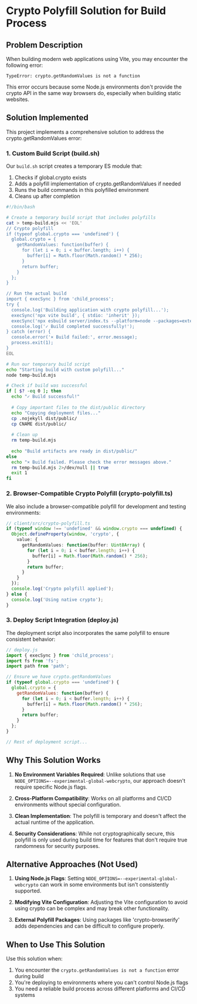 # Crypto Polyfill Solution for Build Process

## Problem Description

When building modern web applications using Vite, you may encounter the following error:

```
TypeError: crypto.getRandomValues is not a function
```

This error occurs because some Node.js environments don't provide the crypto API in the same way browsers do, especially when building static websites.

## Solution Implemented

This project implements a comprehensive solution to address the crypto.getRandomValues error:

### 1. Custom Build Script (build.sh)

Our `build.sh` script creates a temporary ES module that:

1. Checks if global.crypto exists
2. Adds a polyfill implementation of crypto.getRandomValues if needed
3. Runs the build commands in this polyfilled environment
4. Cleans up after completion

```bash
#!/bin/bash

# Create a temporary build script that includes polyfills
cat > temp-build.mjs << 'EOL'
// Crypto polyfill
if (typeof global.crypto === 'undefined') {
  global.crypto = {
    getRandomValues: function(buffer) {
      for (let i = 0; i < buffer.length; i++) {
        buffer[i] = Math.floor(Math.random() * 256);
      }
      return buffer;
    }
  };
}

// Run the actual build
import { execSync } from 'child_process';
try {
  console.log('Building application with crypto polyfill...');
  execSync('npx vite build', { stdio: 'inherit' });
  execSync('npx esbuild server/index.ts --platform=node --packages=external --bundle --format=esm --outdir=dist', { stdio: 'inherit' });
  console.log('✓ Build completed successfully!');
} catch (error) {
  console.error('× Build failed:', error.message);
  process.exit(1);
}
EOL

# Run our temporary build script
echo "Starting build with custom polyfill..."
node temp-build.mjs

# Check if build was successful
if [ $? -eq 0 ]; then
  echo "✓ Build successful!"
  
  # Copy important files to the dist/public directory
  echo "Copying deployment files..."
  cp .nojekyll dist/public/
  cp CNAME dist/public/
  
  # Clean up
  rm temp-build.mjs
  
  echo "Build artifacts are ready in dist/public/"
else
  echo "× Build failed. Please check the error messages above."
  rm temp-build.mjs 2>/dev/null || true
  exit 1
fi
```

### 2. Browser-Compatible Crypto Polyfill (crypto-polyfill.ts)

We also include a browser-compatible polyfill for development and testing environments:

```typescript
// client/src/crypto-polyfill.ts
if (typeof window !== 'undefined' && window.crypto === undefined) {
  Object.defineProperty(window, 'crypto', {
    value: {
      getRandomValues: function(buffer: Uint8Array) {
        for (let i = 0; i < buffer.length; i++) {
          buffer[i] = Math.floor(Math.random() * 256);
        }
        return buffer;
      }
    }
  });
  console.log('Crypto polyfill applied');
} else {
  console.log('Using native crypto');
}
```

### 3. Deploy Script Integration (deploy.js)

The deployment script also incorporates the same polyfill to ensure consistent behavior:

```javascript
// deploy.js
import { execSync } from 'child_process';
import fs from 'fs';
import path from 'path';

// Ensure we have crypto.getRandomValues
if (typeof global.crypto === 'undefined') {
  global.crypto = {
    getRandomValues: function(buffer) {
      for (let i = 0; i < buffer.length; i++) {
        buffer[i] = Math.floor(Math.random() * 256);
      }
      return buffer;
    }
  };
}

// Rest of deployment script...
```

## Why This Solution Works

1. **No Environment Variables Required**: Unlike solutions that use `NODE_OPTIONS=--experimental-global-webcrypto`, our approach doesn't require specific Node.js flags.

2. **Cross-Platform Compatibility**: Works on all platforms and CI/CD environments without special configuration.

3. **Clean Implementation**: The polyfill is temporary and doesn't affect the actual runtime of the application.

4. **Security Considerations**: While not cryptographically secure, this polyfill is only used during build time for features that don't require true randomness for security purposes.

## Alternative Approaches (Not Used)

1. **Using Node.js Flags**: Setting `NODE_OPTIONS=--experimental-global-webcrypto` can work in some environments but isn't consistently supported.

2. **Modifying Vite Configuration**: Adjusting the Vite configuration to avoid using crypto can be complex and may break other functionality.

3. **External Polyfill Packages**: Using packages like 'crypto-browserify' adds dependencies and can be difficult to configure properly.

## When to Use This Solution

Use this solution when:

1. You encounter the `crypto.getRandomValues is not a function` error during build
2. You're deploying to environments where you can't control Node.js flags
3. You need a reliable build process across different platforms and CI/CD systems